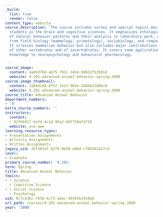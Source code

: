 ```yaml
---
_build:
  list: true
  render: false
content_type: website
course_description: 'The course includes survey and special topics designed for graduate
  students in the brain and cognitive sciences. It emphasizes ethological studies
  of natural behavior patterns and their analysis in laboratory work, with contributions
  from field biology (mammology, primatology), sociobiology, and comparative psychology.
  It stresses mammalian behavior but also includes major contributions from studies
  of other vertebrates and of invertebrates. It covers some applications of animal-behavior
  knowledge to neuropsychology and behavioral pharmacology.

  '
course_image:
  content: 4a65d7b8-ab75-793c-3454-50652f53501d
  website: 9-201-advanced-animal-behavior-spring-2000
course_image_thumbnail:
  content: 1a94d194-8f52-7e13-903e-2bbbb21806c0
  website: 9-201-advanced-animal-behavior-spring-2000
course_title: Advanced Animal Behavior
department_numbers:
- '9'
extra_course_numbers: ''
instructors:
  content:
  - 62fb6017-6afd-4c1d-95a2-66f739afd718
  website: ocw-www
learning_resource_types:
- Presentation Assignments
- Activity Assignments
- Written Assignments
legacy_uid: 26f263af-d2f4-0e50-e08d-c705442a27cd
level:
- Graduate
primary_course_number: '9.201'
term: Spring
title: Advanced Animal Behavior
topics:
- - Science
  - Cognitive Science
- - Social Science
  - Psychology
uid: 0c7cb3bc-f63b-4cf3-adac-40365b1919b8
url_path: courses/9-201-advanced-animal-behavior-spring-2000
year: '2000'
---
```


